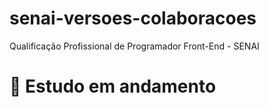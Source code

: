 # senai-versoes-colaboracoes
Qualificação Profissional de Programador Front-End - SENAI


# 🚧 Estudo em andamento
